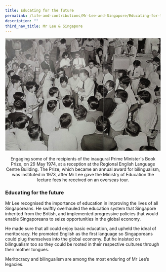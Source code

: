 ```yaml
---
title: Educating for the future
permalink: /life-and-contributions/Mr-Lee-and-Singapore/Educating-for-the-future
description: ""
third_nav_title: Mr Lee & Singapore
---
```

![Alt text for image on Isomer site](/images/mr-lee-and-singapore/Educating%20for%20the%20future.jpg)
<center>Engaging some of the recipients of the inaugural Prime Minister's Book Prize, on 29 May 1974, at a reception at the Regional English Language Centre Building. The Prize, which became an annual award for bilingualism, was instituted in 1973, after Mr Lee gave the Ministry of Education the lecture fees he received on an overseas tour. </center>

### Educating for the future ###

Mr Lee recognised the importance of education in improving the lives of all Singaporeans. He swiftly overhauled the education system that Singapore inherited from the British, and implemented progressive policies that would enable Singaporeans to seize opportunities in the global economy.


He made sure that all could enjoy basic education, and upheld the ideal of meritocracy. He promoted English as the first language so Singaporeans could plug themselves into the global economy. But he insisted on bilingualism too so they could be rooted in their respective cultures through their mother tongues.


Meritocracy and bilingualism are among the most enduring of Mr Lee’s legacies.
